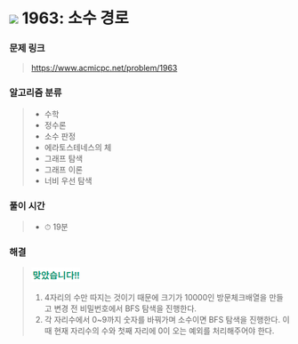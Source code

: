 # <img src="https://static.solved.ac/tier_small/12.svg" width=30> 1963: 소수 경로 

### 문제 링크
> https://www.acmicpc.net/problem/1963

### 알고리즘 분류
>- 수학
>- 정수론
>- 소수 판정
>- 에라토스테네스의 체
>- 그래프 탐색
>- 그래프 이론
>- 너비 우선 탐색

### 풀이 시간
>- ⏱ 19분

### 해결
> ![good](../../../Img/good.png)
>1. 4자리의 수만 따지는 것이기 때문에 크기가 10000인 방문체크배열을 만들고 변경 전 비밀번호에서 BFS 탐색을 진행한다.
>2. 각 자리수에서 0~9까지 숫자를 바꿔가며 소수이면 BFS 탐색을 진행한다. 이 때 현재 자리수의 수와 첫째 자리에 0이 오는 예외를 처리해주어야 한다.
